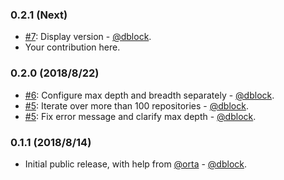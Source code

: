 ### 0.2.1 (Next)

* [#7](https://github.com/dblock/fue/issues/7): Display version - [@dblock](https://github.com/dblock).
* Your contribution here.

### 0.2.0 (2018/8/22)

* [#6](https://github.com/dblock/fue/issues/6): Configure max depth and breadth separately - [@dblock](https://github.com/dblock).
* [#5](https://github.com/dblock/fue/issues/5): Iterate over more than 100 repositories - [@dblock](https://github.com/dblock).
* [#5](https://github.com/dblock/fue/issues/5): Fix error message and clarify max depth - [@dblock](https://github.com/dblock).

### 0.1.1 (2018/8/14)

* Initial public release, with help from [@orta](https://github.com/orta) - [@dblock](https://github.com/dblock).
